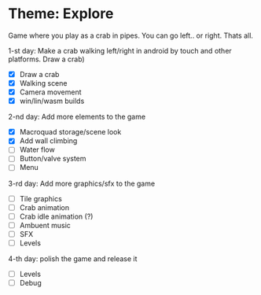# Theme: Explore

Game where you play as a crab in pipes. You can go left.. or right. Thats all.

1-st day: Make a crab walking left/right in android by touch and other platforms. Draw a crab)
- [X] Draw a crab
- [X] Walking scene
- [X] Camera movement
- [X] win/lin/wasm builds

2-nd day: Add more elements to the game
- [X] Macroquad storage/scene look
- [X] Add wall climbing
- [ ] Water flow
- [ ] Button/valve system
- [ ] Menu

3-rd day: Add more graphics/sfx to the game
- [ ] Tile graphics
- [ ] Crab animation
- [ ] Crab idle animation (?)
- [ ] Ambuent music
- [ ] SFX
- [ ] Levels

4-th day: polish the game and release it
- [ ] Levels
- [ ] Debug
